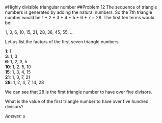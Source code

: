 #Highly divisible triangular number
##Problem 12
The sequence of triangle numbers is generated by adding the natural numbers.
So the 7th triangle number would be 1 + 2 + 3 + 4 + 5 + 6 + 7 = 28.
The first ten terms would be:

1, 3, 6, 10, 15, 21, 28, 36, 45, 55, ...

Let us list the factors of the first seven triangle numbers:

__1__: 1<br> 
__3__: 1, 3<br>
__6__: 1, 2, 3, 5<br>
__10__: 1, 2, 5, 10<br>
__15__: 1, 3, 4, 15<br>
__21__: 1, 3, 7, 21<br>
__28__: 1, 2, 4, 7, 14, 28<br>

We can see that 28 is the first triangle number to have over five divisors.

What is the value of the first triangle number to have over five hundred divisors?

*Answer: x*